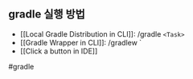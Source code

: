 ## gradle 실행 방법
- [[Local Gradle Distribution in CLI]]: /gradle `<Task>`
- [[Gradle Wrapper in CLI]]: /gradlew `<Task>
- [[Click a button in IDE]]



#gradle 
